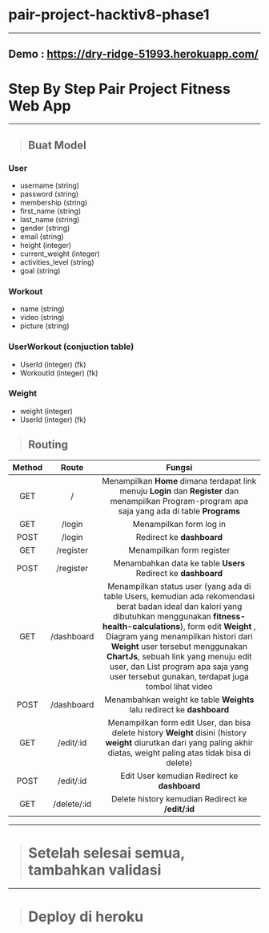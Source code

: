 # pair-project-hacktiv8-phase1
---
Demo : https://dry-ridge-51993.herokuapp.com/
---
# Step By Step Pair Project Fitness Web App
---

> ## Buat Model

### User
- username (string)
- password (string)
- membership (string)
- first_name (string)
- last_name (string)
- gender (string)
- email (string)
- height (integer)
- current_weight (integer)
- activities_level (string)
- goal (string)

### Workout
- name (string)
- video (string)
- picture (string)

### UserWorkout (conjuction table)
- UserId (integer) (fk)
- WorkoutId (integer) (fk)

### Weight
- weight (integer)
- UserId (integer) (fk)

> ## Routing

| Method  | Route     | Fungsi |
| :------:| :----:    | :----: |
| GET     | /         | Menampilkan **Home** dimana terdapat link menuju **Login** dan **Register** dan menampilkan Program-program apa saja yang ada di table **Programs**  |
| GET     | /login    | Menampilkan form log in |
| POST    | /login    | Redirect ke **dashboard** |
| GET     | /register | Menampilkan form register   |
| POST    | /register | Menambahkan data ke table **Users** Redirect ke **dashboard**   |
| GET     | /dashboard | Menampilkan status user (yang ada di table Users, kemudian ada rekomendasi berat badan ideal dan kalori yang dibutuhkan menggunakan **fitness-health-calculations**), form edit **Weight** , Diagram yang menampilkan histori dari **Weight** user tersebut menggunakan **ChartJs**, sebuah link yang menuju edit user, dan List program apa saja yang user tersebut gunakan, terdapat juga tombol lihat video|
| POST    | /dashboard | Menambahkan weight ke table **Weights** lalu redirect ke **dashboard**   |
| GET     | /edit/:id    | Menampilkan form edit User, dan bisa delete history **Weight** disini (history **weight** diurutkan dari yang paling akhir diatas, weight paling atas tidak bisa di delete) |
| POST    | /edit/:id    | Edit User kemudian Redirect ke **dashboard** |
| GET     | /delete/:id    | Delete history kemudian Redirect ke **/edit/:id** |
---
> # Setelah selesai semua, tambahkan validasi
---
> # Deploy di heroku
